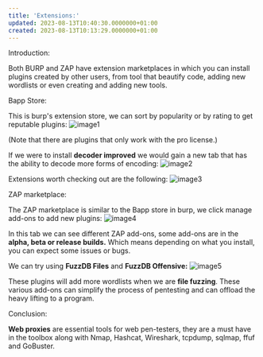```yaml
---
title: 'Extensions:'
updated: 2023-08-13T10:40:30.0000000+01:00
created: 2023-08-13T10:13:29.0000000+01:00
---
```


Introduction:

Both BURP and ZAP have extension marketplaces in which you can install plugins created by other users, from tool that beautify code, adding new wordlists or even creating and adding new tools.

Bapp Store:

This is burp's extension store, we can sort by popularity or by rating to get reputable plugins:
![image1](../../../../_resources/image1-179.png)

(Note that there are plugins that only work with the pro license.)

If we were to install **decoder improved** we would gain a new tab that has the ability to decode more forms of encoding:
![image2](../../../../_resources/image2-147.png)

Extensions worth checking out are the following:
![image3](../../../../_resources/image3-113.png)

ZAP marketplace:

The ZAP marketplace is similar to the Bapp store in burp, we click manage add-ons to add new plugins:
![image4](../../../../_resources/image4-90.png)

In this tab we can see different ZAP add-ons, some add-ons are in the **alpha, beta or release builds.** Which means depending on what you install, you can expect some issues or bugs.

We can try using **FuzzDB Files** and **FuzzDB Offensive:**
![image5](../../../../_resources/image5-70.png)

These plugins will add more wordlists when we are **file fuzzing**. These various add-ons can simplify the process of pentesting and can offload the heavy lifting to a program.

Conclusion:

**Web proxies** are essential tools for web pen-testers, they are a must have in the toolbox along with Nmap, Hashcat, Wireshark, tcpdump, sqlmap, ffuf and GoBuster.


